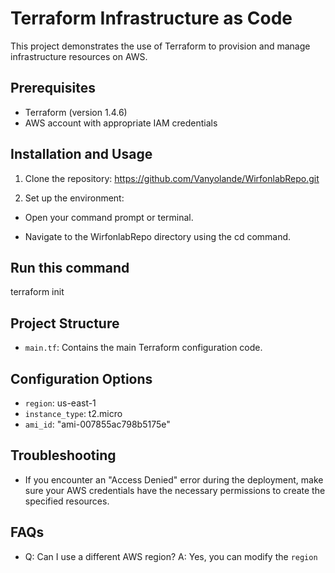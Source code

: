# Terraform Infrastructure as Code

This project demonstrates the use of Terraform to provision and manage infrastructure resources on AWS.

## Prerequisites

- Terraform (version 1.4.6)
- AWS account with appropriate IAM credentials

## Installation and Usage

1. Clone the repository: https://github.com/Vanyolande/WirfonlabRepo.git

2. Set up the environment:

- Open your command prompt or terminal.

- Navigate to the WirfonlabRepo directory using the cd command. 

## Run this command

terraform init

## Project Structure

- `main.tf`: Contains the main Terraform configuration code.

## Configuration Options

- `region`:  us-east-1
- `instance_type`: t2.micro
- `ami_id`: "ami-007855ac798b5175e"


## Troubleshooting

- If you encounter an "Access Denied" error during the deployment, make sure your AWS credentials have the necessary permissions to create the specified resources.

## FAQs

- Q: Can I use a different AWS region?
  A: Yes, you can modify the `region` 

